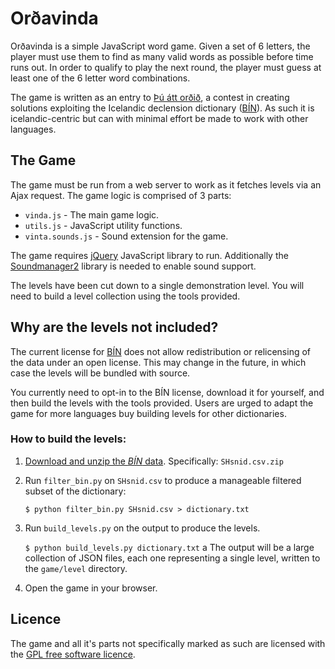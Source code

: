 # Orðavinda

Orðavinda is a simple JavaScript word game. Given a set of 6 letters, the
player must use them to find as many valid words as possible before time
runs out. In order to qualify to play the next round, the player must guess
at least one of the 6 letter word combinations.

The game is written as an entry to [Þú átt orðið][ordid], a contest in creating
solutions exploiting the Icelandic declension dictionary ([BÍN][bin]). As such
it is icelandic-centric but can with minimal effort be made to work with other
languages.



## The Game

The game must be run from a web server to work as it fetches levels via an
Ajax request. The game logic is comprised of 3 parts:

  * `vinda.js` - The main game logic.
  * `utils.js` - JavaScript utility functions.
  * `vinta.sounds.js` - Sound extension for the game.

The game requires [jQuery][jq] JavaScript library to run. Additionally the
[Soundmanager2][sm2] library is needed to enable sound support.

The levels have been cut down to a single demonstration level. You will need
to build a level collection using the tools provided.



## Why are the levels not included?

The current license for [BÍN][bin] does not allow redistribution or relicensing of
the data under an open license. This may change in the future, in which case
the levels will be bundled with source.

You currently need to opt-in to the BÍN license, download it for yourself,
and then build the levels with the tools provided. Users are urged to adapt the
game for more languages buy building levels for other dictionaries.

### How to build the levels:

 1. [Download and unzip the *BÍN* data][bindata]. Specifically: `SHsnid.csv.zip`

 2. Run `filter_bin.py` on `SHsnid.csv` to produce a manageable filtered
    subset of the dictionary:  

    `$ python filter_bin.py SHsnid.csv > dictionary.txt`

 3. Run `build_levels.py` on the output to produce the levels.  

    `$ python build_levels.py dictionary.txt`
a
    The output will be a large collection of JSON files, each one 
    representing a single level, written to the `game/level` directory.
    
 4. Open the game in your browser.


## Licence

The game and all it's parts not specifically marked as such are licensed with
the [GPL free software licence][gpl].



[ordid]: http://ordid.is/forsida/
[bin]: http://bin.arnastofnun.is/
[jq]: http://jquery.com/
[sm2]: http://www.schillmania.com/projects/soundmanager2/
[gpl]: http://www.gnu.org/licenses/gpl-3.0.html
[bindata]: http://bin.arnastofnun.is/gogn/
